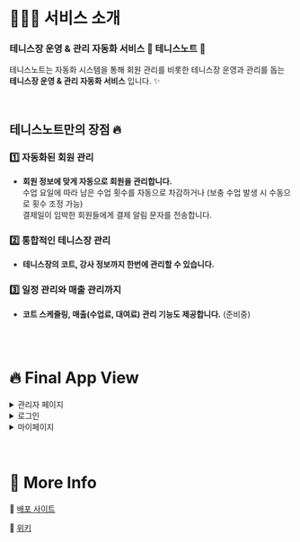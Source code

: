 # 💁🏻‍♀️ 서비스 소개

### 테니스장 운영 & 관리 자동화 서비스 🎾 테니스노트 📒

테니스노트는 자동화 시스템을 통해 회원 관리를 비롯한 테니스장 운영과 관리를 돕는 **테니스장 운영 & 관리 자동화 서비스** 입니다. ✨

<br>

## 테니스노트만의 장점 🔥

### 1️⃣ 자동화된 회원 관리

- **회원 정보에 맞게 자동으로 회원을 관리합니다.**  
  수업 요일에 따라 남은 수업 횟수를 자동으로 차감하거나 (보충 수업 발생 시 수동으로 횟수 조정 가능)  
  결제일이 임박한 회원들에게 결제 알림 문자를 전송합니다.

### 2️⃣ 통합적인 테니스장 관리

- **테니스장의 코트, 강사 정보까지 한번에 관리할 수 있습니다.**

### 3️⃣ 일정 관리와 매출 관리까지

- **코트 스케줄링, 매출(수업료, 대여료) 관리 기능도 제공합니다.** (준비중)

<br>
<br>

# 🔥 Final App View

<details>
  <summary>관리자 페이지</summary>
  <div markdown="1">       
    <br>
    <ul>
      <li>관리자 계정 생성</li>
      <img src="데스크탑이미지주소" width="600">
      <img src="모바일이미지주소" width="230">
    <br>
      <li>임시 계정 생성</li>
      <img src="데스크탑이미지주소" width="600">
      <img src="모바일이미지주소" width="230">
    <br>
      <li>계정 정보 수정</li>
      <img src="데스크탑이미지주소" width="600">
      <img src="모바일이미지주소" width="230">
    </ul>
  </div>
</details>

<details>
  <summary>로그인</summary>
  <div markdown="1">       
    <br>
    <ul>
      <li>[임시계정] 마이페이지로 리디렉션</li>
      <img src="데스크탑이미지주소" width="600">
      <img src="모바일이미지주소" width="230">
    <br>
      <li>[일반계정] 회원관리 페이지로 리디렉션</li>
      <img src="데스크탑이미지주소" width="600">
      <img src="모바일이미지주소" width="230">
    </ul>
  </div>
</details>

<details>
  <summary>마이페이지</summary>
  <div markdown="1">       
    <br>
    <ul>
      <li>[임시계정] 비밀번호 초기 변경 후 일반계정으로 전환</li>
      <img src="데스크탑이미지주소" width="600">
      <img src="모바일이미지주소" width="230">
    <br>
      <li>[일반계정] 프로필 수정</li>
      <img src="데스크탑이미지주소" width="600">
      <img src="모바일이미지주소" width="230">
    <br>
      <li>[일반계정] 코트 & 강사 정보 입력 및 수정</li>
      <img src="데스크탑이미지주소" width="600">
      <img src="모바일이미지주소" width="230">
    </ul>
  </div>
</details>

<br>
<br>

# 🎈 More Info

🚀 [배포 사이트](https://tennisnote.info)

📖 [위키](https://github.com/ssumniee/tennis-note/wiki)
